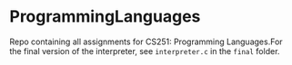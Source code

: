 # ProgrammingLanguages
Repo containing all assignments for CS251: Programming Languages.For the final version of the interpreter, see `interpreter.c` in the `final` folder.
